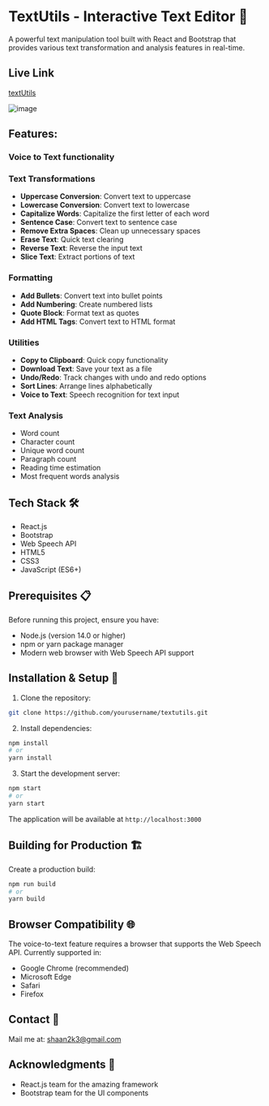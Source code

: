 # TextUtils - Interactive Text Editor 📝

A powerful text manipulation tool built with React and Bootstrap that provides various text transformation and analysis features in real-time.

## Live Link
[textUtils](https://text-utils-master.vercel.app/home)

![image](https://github.com/user-attachments/assets/39b62c38-d1d5-4071-b88d-eb0d3ecb85ad)

## Features:

### Voice to Text functionality

### Text Transformations
- **Uppercase Conversion**: Convert text to uppercase
- **Lowercase Conversion**: Convert text to lowercase
- **Capitalize Words**: Capitalize the first letter of each word
- **Sentence Case**: Convert text to sentence case
- **Remove Extra Spaces**: Clean up unnecessary spaces
- **Erase Text**: Quick text clearing
- **Reverse Text**: Reverse the input text
- **Slice Text**: Extract portions of text

### Formatting
- **Add Bullets**: Convert text into bullet points
- **Add Numbering**: Create numbered lists
- **Quote Block**: Format text as quotes
- **Add HTML Tags**: Convert text to HTML format

### Utilities
- **Copy to Clipboard**: Quick copy functionality
- **Download Text**: Save your text as a file
- **Undo/Redo**: Track changes with undo and redo options
- **Sort Lines**: Arrange lines alphabetically
- **Voice to Text**: Speech recognition for text input

### Text Analysis
- Word count
- Character count
- Unique word count
- Paragraph count
- Reading time estimation
- Most frequent words analysis

## Tech Stack 🛠️

- React.js
- Bootstrap
- Web Speech API
- HTML5
- CSS3
- JavaScript (ES6+)

## Prerequisites 📋

Before running this project, ensure you have:
- Node.js (version 14.0 or higher)
- npm or yarn package manager
- Modern web browser with Web Speech API support

## Installation & Setup 🚀

1. Clone the repository:
```bash
git clone https://github.com/yourusername/textutils.git
```

2. Install dependencies:
```bash
npm install
# or
yarn install
```

3. Start the development server:
```bash
npm start
# or
yarn start
```

The application will be available at `http://localhost:3000`

## Building for Production 🏗️

Create a production build:
```bash
npm run build
# or
yarn build
```

## Browser Compatibility 🌐

The voice-to-text feature requires a browser that supports the Web Speech API. Currently supported in:
- Google Chrome (recommended)
- Microsoft Edge
- Safari
- Firefox

## Contact 📧

Mail me at: shaan2k3@gmail.com

## Acknowledgments 🙏

- React.js team for the amazing framework
- Bootstrap team for the UI components
